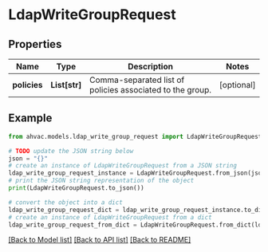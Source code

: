 # LdapWriteGroupRequest


## Properties

Name | Type | Description | Notes
------------ | ------------- | ------------- | -------------
**policies** | **List[str]** | Comma-separated list of policies associated to the group. | [optional] 

## Example

```python
from ahvac.models.ldap_write_group_request import LdapWriteGroupRequest

# TODO update the JSON string below
json = "{}"
# create an instance of LdapWriteGroupRequest from a JSON string
ldap_write_group_request_instance = LdapWriteGroupRequest.from_json(json)
# print the JSON string representation of the object
print(LdapWriteGroupRequest.to_json())

# convert the object into a dict
ldap_write_group_request_dict = ldap_write_group_request_instance.to_dict()
# create an instance of LdapWriteGroupRequest from a dict
ldap_write_group_request_from_dict = LdapWriteGroupRequest.from_dict(ldap_write_group_request_dict)
```
[[Back to Model list]](../README.md#documentation-for-models) [[Back to API list]](../README.md#documentation-for-api-endpoints) [[Back to README]](../README.md)


